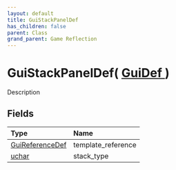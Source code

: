 ```yaml
---
layout: default
title: GuiStackPanelDef
has_children: false
parent: Class
grand_parent: Game Reflection
---
```

# GuiStackPanelDef( [ GuiDef ](/docs/game-reflection/classes/gui_def) )
Description 

## Fields

| Type | Name |
|:-------------|:--------------|
| [GuiReferenceDef](/docs/game-reflection/classes/gui_reference_def) | template_reference |
| [uchar](/docs/game-reflection/enums/uchar) | stack_type |

